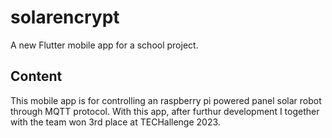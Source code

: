 # solarencrypt

A new Flutter mobile app for a school project.

## Content

This mobile app is for controlling an raspberry pi powered panel solar robot through MQTT protocol.
With this app, after furthur development I together with the team won 3rd place at TECHallenge 2023.
